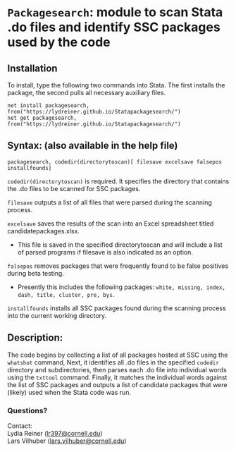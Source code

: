 # `Packagesearch`: module to scan Stata .do files and identify SSC packages used by the code

## Installation
To install, type the following two commands into Stata. The first installs the package, the second pulls all necessary auxiliary files.

```
net install packagesearch, from("https://lydreiner.github.io/Statapackagesearch/")
net get packagesearch, from("https://lydreiner.github.io/Statapackagesearch/")
```


## Syntax: (also available in the help file)

`packagesearch, codedir(directorytoscan)[ filesave excelsave falsepos installfounds]`

`codedir(directorytoscan)` is required. It specifies the directory that contains the .do files to be scanned for SSC packages.

`filesave` outputs a list of all files that were parsed during the scanning process.

`excelsave` saves the results of the scan into an Excel spreadsheet titled candidatepackages.xlsx. 
- This file is saved in the specified directorytoscan and will include a list of parsed programs if filesave is also indicated as an option.

`falsepos` removes packages that were frequently found to be false positives during beta testing. 
- Presently this includes the following packages: `white, missing, index, dash, title, cluster, pre, bys`. 

`installfounds` installs all SSC packages found during the scanning process into the current working directory.


## Description:

The code begins by collecting a list of all packages hosted at SSC using the `whatshot` command, Next, it identifies all .do files in the specified `codedir` directory and subdirectories, then parses each .do file into individual words using the `txttool` command. 
Finally, it matches the individual words against the list of SSC packages and outputs a list of candidate packages that were (likely) used when the Stata code was run.  

### Questions?
Contact:   
Lydia Reiner (lr397@cornell.edu)  
Lars Vilhuber (lars.vilhuber@cornell.edu)


